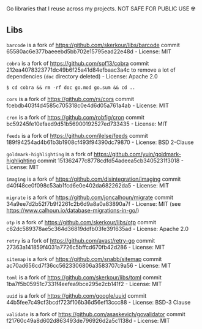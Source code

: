 Go libraries that I reuse across my projects. NOT SAFE FOR PUBLIC USE ☢️

## Libs


`barcode` is a fork of https://github.com/skerkour/libs/barcode commit 65580ac6e377baeeebd5bb702e15795ead22e48d - License: MIT


`cobra` is a fork of https://github.com/spf13/cobra commit 212ea4078323771dc49b6f25a41d84efbaac3a4c to remove a lot of dependencies (`doc` directory deleted) - License: Apache 2.0

```shell
$ cd cobra && rm -rf doc go.mod go.sum && cd ..
```

`cors` is a fork of https://github.com/rs/cors commit fcebdb403f4d4585c705318c0e4d6d05a761a4ab - License: MIT

`cron` is a fork of https://github.com/robfig/cron commit bc59245fe10efaed9d51b56900192527ed733435 - License: MIT

`feeds` is a fork of https://github.com/jlelse/feeds commit 189f94254ad4b61b3b1908cf493f94390dc79870 - License: BSD 2-Clause

`goldmark-highlighting` is a fork of https://github.com/yuin/goldmark-highlighting commit 151362477c8778cdfd54adeea5cb3405231f3018 - License: MIT

`imaging` is a fork of https://github.com/disintegration/imaging commit d40f48ce0f098c53ab1fcd6e0e402da682262da5 - License: MIT

`migrate` is a fork of https://github.com/joncalhoun/migrate commit 34a9ee7d2b52f7b9f2261c2b6d9a8a0a83890a7f - License: MIT (see https://www.calhoun.io/database-migrations-in-go/)

`otp` is a fork of https://github.com/skerkour/libs/otp commit c62dc589378ae5c364d36819ddfb03fe391635ad - License: Apache 2.0

`retry` is a fork of https://github.com/avast/retry-go commit 27363a141859f4031a7726c5bffcd670fb42d286 - License: MIT

`sitemap` is a fork of https://github.com/snabb/sitemap commit ac70ad656cd7f36cc5623306806a3583707c9a56 - License: MIT

`toml` is a fork of https://github.com/skerkour/libs/toml commit 1ba7f5b05951c7331f4eefea9bce295e2cb141f2 - License: MIT

`uuid` is a fork of https://github.com/google/uuid commit 44b5fee7c49cf3bcdf723f106b36d56ef13ccc88 - License: BSD-3 Clause

`validate` is a fork of https://github.com/asaskevich/govalidator commit f21760c49a8d602d863493de796926d2a5c1138d - License: MIT
